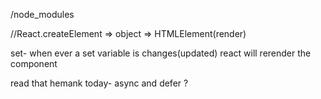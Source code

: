 /node_modules

//React.createElement => object => HTMLElement(render)

set-
when ever a set variable is changes(updated) react will rerender the component

read that hemank today-
async and defer ?